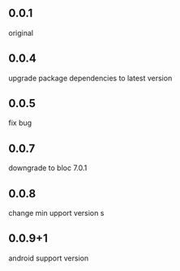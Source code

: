 ## 0.0.1

original

## 0.0.4

upgrade package dependencies to latest version

## 0.0.5

fix bug

## 0.0.7

downgrade to bloc 7.0.1

## 0.0.8

change min upport version s

## 0.0.9+1

android support version